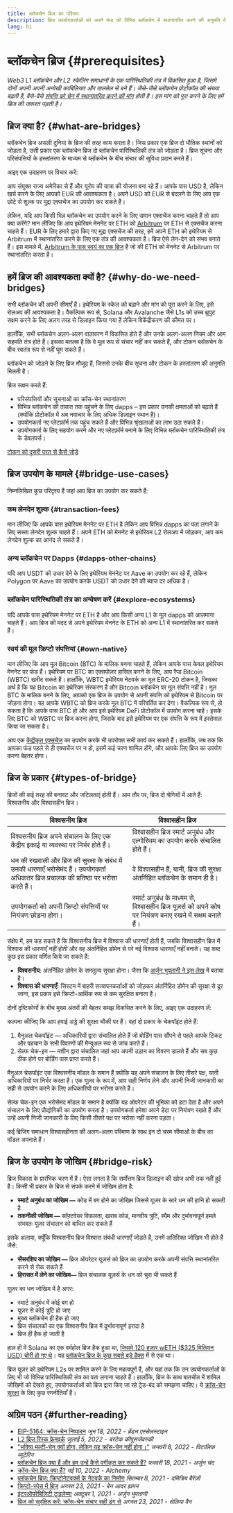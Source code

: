 ```yaml
---
title: ब्लॉकचेन ब्रिज का परिचय
description: ब्रिज उपयोगकर्ताओं को अपने फंड को विभिन्न ब्लॉकचेन में स्थानांतरित करने की अनुमति देते हैं
lang: hi
---
```


# ब्लॉकचेन ब्रिज \{#prerequisites}

_Web3 L1 ब्लॉकचेन और L2 स्केलिंग समाधानों के एक पारिस्थितिकी तंत्र में विकसित हुआ है, जिसमे दोनों अपनी अपनी अनोखी काबिलियत और तालमेल से बने हैं। जैसे-जैसे ब्लॉकचेन प्रोटोकॉल की संख्या बढ़ती है, वैसे-वैसे [संपत्ति को चेन में स्थानांतरित करने की मांग](<https://dune.xyz/eliasimos/Bridge-Away-(from-Ethereum)>) होती है। इस मांग को पूरा करने के लिए हमें ब्रिज की जरूरत पड़ती है।_

<Divider />

## ब्रिज क्या है? \{#what-are-bridges}

ब्लॉकचेन ब्रिज असली दुनिया के ब्रिज की तरह काम करता है। जिस प्रकार एक ब्रिज दो भौतिक स्थानों को जोड़ता है, उसी प्रकार एक ब्लॉकचेन ब्रिज दो ब्लॉकचेन पारिस्थितिकी तंत्र को जोड़ता है। ब्रिज सूचना और परिसंपत्तियों के हस्तांतरण के माध्यम से ब्लॉकचेन के बीच संचार की सुविधा प्रदान करते हैं।

आइए एक उदाहरण पर विचार करें:

आप संयुक्त राज्य अमेरिका से हैं और यूरोप की यात्रा की योजना बना रहे हैं। आपके पास USD है, लेकिन खर्च करने के लिए आपको EUR की आवश्यकता है। अपने USD को EUR से बदलने के लिए आप एक छोटे से शुल्क पर मुद्रा एक्सचेंज का उपयोग कर सकते हैं।

लेकिन, यदि आप किसी भिन्न ब्लॉकचेन का उपयोग करने के लिए समान एक्सचेंज करना चाहते हैं तो आप क्या करेंगे? मान लीजिए कि आप इथेरियम मेननेट पर ETH को [Arbitrum](https://arbitrum.io/) पर ETH से एक्सचेंज करना चाहते हैं। EUR के लिए हमारे द्वारा किए गए मुद्रा एक्सचेंज की तरह, हमें अपने ETH को इथेरियम से Arbitrum में स्थानांतरित करने के लिए एक तंत्र की आवश्यकता है। ब्रिज ऐसे लेन-देन को संभव बनाते हैं। इस मामले में, [Arbitrum के पास स्वयं का एक ब्रिज](https://bridge.arbitrum.io/) है जो की ETH को मेननेट से Arbitrum पर स्थानांतरित करता है।

## हमें ब्रिज की आवश्यकता क्यों है? \{#why-do-we-need-bridges}

सभी ब्लॉकचेन की अपनी सीमाएँ हैं। इथेरियम के स्केल को बढ़ाने और मांग को पूरा करने के लिए, इसे रोलअप की आवश्यकता है। वैकल्पिक रूप से, Solana और Avalanche जैसे L1s को उच्च थ्रूपुट सक्षम करने के लिए अलग तरह से डिज़ाइन किया गया है लेकिन विकेंद्रीकरण की कीमत पर।

हालाँकि, सभी ब्लॉकचेन अलग-अलग वातावरण में विकसित होते हैं और उनके अलग-अलग नियम और आम सहमति तंत्र होते हैं। इसका मतलब है कि वे मूल रूप से संचार नहीं कर सकते हैं, और टोकन ब्लॉकचेन के बीच स्वतंत्र रूप से नहीं घूम सकते हैं।

ब्लॉकचेन को जोड़ने के लिए ब्रिज मौजूद हैं, जिससे उनके बीच सूचना और टोकन के हस्तांतरण की अनुमति मिलती है।

ब्रिज सक्षम करते हैं:

- परिसंपत्तियों और सूचनाओं का क्रॉस-चेन स्थानांतरण
- विभिन्न ब्लॉकचेन की ताकत तक पहुंचने के लिए dapps – इस प्रकार उनकी क्षमताओं को बढ़ाते हैं (क्योंकि प्रोटोकॉल में अब नवाचार के लिए अधिक डिज़ाइन स्थान है)।
- उपयोगकर्ता नए प्लेटफ़ॉर्म तक पहुंच सकते हैं और विभिन्न श्रृंखलाओं का लाभ उठा सकते हैं।
- उपयोगकर्ता के लिए सहयोग करने और नए प्लेटफ़ॉर्म बनाने के लिए विभिन्न ब्लॉकचेन पारिस्थितिकी तंत्र के डेवलपर्स।

[टोकन को दूसरी परत से कैसे जोड़े](/guides/how-to-use-a-bridge/)

<Divider />

## ब्रिज उपयोग के मामले \{#bridge-use-cases}

निम्नलिखित कुछ परिदृश्य हैं जहां आप ब्रिज का उपयोग कर सकते हैं:

### कम लेनदेन शुल्क \{#transaction-fees}

मान लीजिए कि आपके पास इथेरियम मेननेट पर ETH है लेकिन आप विभिन्न dapps का पता लगाने के लिए सस्ता लेनदेन शुल्क चाहते हैं। अपने ETH को मेननेट से इथेरियम L2 रोलअप में जोड़कर, आप कम लेनदेन शुल्क का आनंद ले सकते हैं।

### अन्य ब्लॉकचेन पर Dapps \{#dapps-other-chains}

यदि आप USDT को उधार देने के लिए इथेरियम मेननेट पर Aave का उपयोग कर रहे हैं, लेकिन Polygon पर Aave का उपयोग करके USDT को उधार देने की ब्याज दर अधिक है।

### ब्लॉकचेन पारिस्थितिकी तंत्र का अन्वेषण करें \{#explore-ecosystems}

यदि आपके पास इथेरियम मेननेट पर ETH है और आप किसी अन्य L1 के मूल dapps को आज़माना चाहते हैं। आप ब्रिज की मदद से अपने इथेरियम मेननेट के ETH को अन्य L1 में स्थानांतरित कर सकते हैं।

### स्वयं की मूल क्रिप्टो संपत्तियां \{#own-native}

मान लीजिए कि आप मूल Bitcoin (BTC) के मालिक बनना चाहते हैं, लेकिन आपके पास केवल इथेरियम मेननेट पर फंड हैं। इथेरियम पर BTC का एक्सपोज़र हासिल करने के लिए, आप रैप्ड Bitcoin (WBTC) खरीद सकते हैं। हालाँकि, WBTC इथेरियम नेटवर्क का मूल ERC-20 टोकन है, जिसका अर्थ है कि यह Bitcoin का इथेरियम संस्करण है और Bitcoin ब्लॉकचेन पर मूल संपत्ति नहीं है। मूल BTC के मालिक बनने के लिए, आपको एक ब्रिज के उपयोग से अपनी संपत्ति को इथेरियम से Bitcoin पर जोड़ना होगा। यह आपके WBTC को ब्रिज करके मूल BTC में परिवर्तित कर देगा। वैकल्पिक रूप से, हो सकता है कि आपके पास BTC हो और आप इसे इथेरियम DeFi प्रोटोकॉल में उपयोग करना चाहें। इसके लिए BTC को WBTC पर ब्रिज करना होगा, जिसके बाद इसे इथेरियम पर एक संपत्ति के रूप में इस्तेमाल किया जा सकता है।

<InfoBanner shouldCenter emoji=":bulb:">
  आप एक <a href="/get-eth/">केंद्रीकृत एक्सचेंज</a> का उपयोग करके भी उपरोक्त सभी कार्य कर सकते हैं। हालाँकि, जब तक कि आपका फंड पहले से ही एक्सचेंज पर न हो, इसमें कई चरण शामिल होंगे, और आपके लिए ब्रिज का उपयोग करना बेहतर होगा।
</InfoBanner>

<Divider />

## ब्रिज के प्रकार \{#types-of-bridge}

ब्रिजों की कई तरह की बनावट और जटिलताएं होती हैं। आम तौर पर, ब्रिज दो श्रेणियों में आते हैं: विश्वसनीय और विश्वासहीन ब्रिज।

| विश्वसनीय ब्रिज                                                                                                                          | विश्वासहीन ब्रिज                                                                                             |
| ---------------------------------------------------------------------------------------------------------------------------------------- | ------------------------------------------------------------------------------------------------------------ |
| विश्वसनीय ब्रिज अपने संचालन के लिए एक केंद्रीय इकाई या व्यवस्था पर निर्भर होते हैं।                                                      | विश्वासहीन ब्रिज स्मार्ट अनुबंध और एल्गोरिथम का उपयोग करके संचालित होते हैं।                                 |
| धन की रखवाली और ब्रिज की सुरक्षा के संबंध में उनकी धारणाएँ भरोसेमंद हैं। उपयोगकर्ता अधिकतर ब्रिज प्रचालक की प्रतिष्ठा पर भरोसा करते हैं। | वे विश्वासहीन हैं, यानी, ब्रिज की सुरक्षा अंतर्निहित ब्लॉकचेन के समान ही है।                                 |
| उपयोगकर्ता को अपनी क्रिप्टो संपत्तियों पर नियंत्रण छोड़ना होगा।                                                                          | स्मार्ट अनुबंध के माध्यम से, विश्वासहीन ब्रिज यूज़र्स को अपने कोष पर नियंत्रण बनाए रखने में सक्षम बनाते हैं। |

संक्षेप में, हम कह सकते हैं कि विश्वसनीय ब्रिज में विश्वास की धारणाएँ होती हैं, जबकि विश्वासहीन ब्रिज में विश्वास की धारणाएँ नहीं होती और वह अंतर्निहित डोमेन से परे नई विश्वास धारणाएँ नहीं बनाते। यह शब्द कुछ इस प्रकार वर्णित किये जा सकते हैं:

- **विश्वसनीय**: अंतर्निहित डोमेन के समतुल्य सुरक्षा होना। जैसा कि [अर्जुन भुपतानी ने इस लेख](https://medium.com/connext/the-interoperability-trilemma-657c2cf69f17) में बताया है।
- **विश्वास की धारणाएँ:** सिस्टम में बाहरी सत्यापनकर्ताओं को जोड़कर अंतर्निहित डोमेन की सुरक्षा से दूर जाना, इस प्रकार इसे क्रिप्टो-आर्थिक रूप से कम सुरक्षित बनाता है।

दोनों दृष्टिकोणों के बीच मुख्य अंतरों की बेहतर समझ विकसित करने के लिए, आइए एक उदाहरण लें:

कल्पना कीजिए कि आप हवाई अड्डे की सुरक्षा चौकी पर हैं। वहां दो प्रकार के चेकपॉइंट होते हैं:

1. मैनुअल चेकपॉइंट — अधिकारियों द्वारा संचालित होते हैं जो बोर्डिंग पास सौंपने से पहले आपके टिकट और पहचान के सभी विवरणों की मैन्युअल रूप से जांच करते हैं।
2. सेल्फ चेक-इन — मशीन द्वारा संचालित जहां आप अपनी उड़ान का विवरण डालते हैं और सब कुछ ठीक होने पर बोर्डिंग पास प्राप्त करते हैं।

मैनुअल चेकपॉइंट एक विश्वसनीय मॉडल के समान हैं क्योंकि यह अपने संचालन के लिए तीसरे पक्ष, यानी अधिकारियों पर निर्भर करता है। एक यूज़र के रूप में, आप सही निर्णय लेने और अपनी निजी जानकारी का सही से उपयोग करने के लिए अधिकारियों पर भरोसा करते हैं।

सेल्फ चेक-इन एक भरोसेमंद मॉडल के समान है क्योंकि यह ऑपरेटर की भूमिका को हटा देता है और अपने संचालन के लिए प्रौद्योगिकी का उपयोग करता है। उपयोगकर्ता हमेशा अपने डेटा पर नियंत्रण रखते हैं और उन्हें अपनी निजी जानकारी के लिए किसी तीसरे पक्ष पर भरोसा नहीं करना पड़ता।

कई ब्रिजिंग समाधान विश्वासहीनता की अलग-अलग परिमाण के साथ इन दो चरम सीमाओं के बीच का मॉडल अपनाते हैं।

<Divider />

## ब्रिज के उपयोग के जोखिम \{#bridge-risk}

ब्रिज विकास के प्रारंभिक चरण में हैं। ऐसा लगता है कि सर्वोत्तम ब्रिज डिज़ाइन की खोज अभी तक नहीं हुई है। किसी भी प्रकार के ब्रिज से संपर्क करने में जोखिम होता है:

- **स्मार्ट अनुबंध का जोखिम —** कोड में बग होने का जोखिम जिससे यूज़र के सारे धन की हानि हो सकती है
- **तकनीकी जोखिम —** सॉफ़्टवेयर विफलता, खराब कोड, मानवीय त्रुटि, स्पैम और दुर्भावनापूर्ण हमले संभवतः यूज़र संचालन को बाधित कर सकते हैं

इसके अलावा, क्यूँकि विश्वसनीय ब्रिज विश्वास संबंधी धारणाएँ जोड़ते हैं, उनमें अतिरिक्त जोखिम भी होते हैं जैसे:

- **सेंसरशिप का जोखिम —** ब्रिज ऑपरेटर यूज़र्स को ब्रिज का उपयोग करके अपनी संपत्ति स्थानांतरित करने से रोक सकते हैं
- **हिरासत में लेने का जोखिम—** ब्रिज संचालक यूज़र्स के धन को चुरा भी सकते हैं

यूज़र का धन जोखिम में है अगर:

- स्मार्ट अनुबंध में कोई बग हो
- यूज़र से कोई त्रुटि हो जाए
- मुख्य ब्लॉकचेन ही हैक हो जाए
- ब्रिज संचालकों का एक विश्वसनीय ब्रिज में दुर्भावनापूर्ण इरादा है
- ब्रिज ही हैक हो जाती है

हाल ही में Solana का एक वर्महोल ब्रिज हैक हुआ था, [जिसमे 120 हज़ार wETH ($325 मिलियन USD) चोरी हो गए थे](https://rekt.news/wormhole-rekt/)। यह [ब्लॉकचेन ब्रिज के कुछ सबसे बड़े हैक्स](https://rekt.news/leaderboard/) में से एक था।

ब्रिज यूज़र को इथेरियम L2s पर शामिल करने के लिए महत्वपूर्ण हैं, और यहां तक कि उन उपयोगकर्ताओं के लिए भी जो विभिन्न पारिस्थितिकी तंत्र का पता लगाना चाहते हैं। हालाँकि, ब्रिज के साथ बातचीत में शामिल जोखिमों को देखते हुए, उपयोगकर्ताओं को ब्रिज द्वारा किए जा रहे ट्रेड-बंद को समझना चाहिए। ये [क्रॉस-चेन सुरक्षा](https://blog.debridge.finance/10-strategies-for-cross-chain-security-8ed5f5879946) के लिए कुछ रणनीतियाँ हैं।

<Divider />

## अग्रिम पठन \{#further-reading}

- [EIP-5164: क्रॉस-चेन निष्पादन](https://ethereum-magicians.org/t/eip-5164-cross-chain-execution/9658) _जून 18, 2022 - ब्रेंडन एस्सेलस्टाइन_
- [L2 ब्रिज रिस्क फ्रेमवर्क](https://gov.l2beat.com/t/l2bridge-risk-framework/31) _जुलाई 5, 2022 - बरटेक कीपूसजेवस्की_
- ["भविष्य मल्टी-चेन क्यों होगा, लेकिन यह क्रॉस-चेन नहीं होगा।"](https://old.reddit.com/r/ethereum/comments/rwojtk/ama_we_are_the_efs_research_team_pt_7_07_january/hrngyk8/) _जनवरी 8, 2022 - विटालिक ब्यूटेरिन_
- [ब्लॉकचेन ब्रिज क्या हैं और हम उन्हें कैसे वर्गीकृत कर सकते हैं?](https://blog.li.finance/what-are-blockchain-bridges-and-how-can-we-classify-them-560dc6ec05fa) _फरवरी 18, 2021 - अर्जुन चंद_
- [क्रॉस-चेन ब्रिज क्या हैं?](https://www.alchemy.com/overviews/cross-chain-bridges) _मई 10, 2022 - Alchemy_
- [ब्लॉकचेन ब्रिज: क्रिप्टोनेटवर्क्स के नेटवर्क का निर्माण](https://medium.com/1kxnetwork/blockchain-bridges-5db6afac44f8) _सितम्बर 8, 2021 - दमित्रिय बैरेंज़ों_
- [क्रिप्टो-स्पेस में ब्रिज](https://medium.com/chainsafe-systems/bridges-in-crypto-space-12e158f5fd1e) _अगस्त 23, 2021 - बेन आदर ह्यमन_
- [इंटरऑपरेबिलिटी ट्राइलेम्मा](https://medium.com/connext/the-interoperability-trilemma-657c2cf69f17) _अक्टूबर 1, 2021 - अर्जुन भुपतानी_
- [ब्रिज को सुरक्षित करें: क्रॉस-चेन संचार सही ढंग से](https://medium.com/dragonfly-research/secure-the-bridge-cross-chain-communication-done-right-part-i-993f76ffed5d) _अगस्त 23, 2021 - सेलिया वैन_
